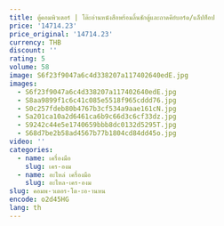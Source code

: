 ```yaml
---
title: ตู้คอมพิวเตอร์ | โต๊ะอ่านหนังสือพร้อมลิ้นชักตู้และถาดคีย์บอร์ด/แล็ปท็อป
price: '14714.23'
price_original: '14714.23'
currency: THB
discount: ''
rating: 5
volume: 58
image: S6f23f9047a6c4d338207a117402640edE.jpg
images:
  - S6f23f9047a6c4d338207a117402640edE.jpg
  - S8aa9899f1c6c41c085e5518f965cddd76.jpg
  - S0c257fdeb80b4767b3cf534a9aae161cN.jpg
  - Sa201ca10a2d6461ca6b9c66d3c6cf33dz.jpg
  - S9242c44e5e1740659bbb8dc0132d5295T.jpg
  - S68d7be2b58ad4567b77b1804cd84dd45o.jpg
video: ''
categories:
  - name: เครื่องมือ
    slug: เคร-องม
  - name: อะไหล่ เครื่องมือ
    slug: อะไหล-เคร-องม
slug: คอมพ-วเตอร-โต-ะอ-านหน
encode: o2d45HG
lang: th
---
```

  
